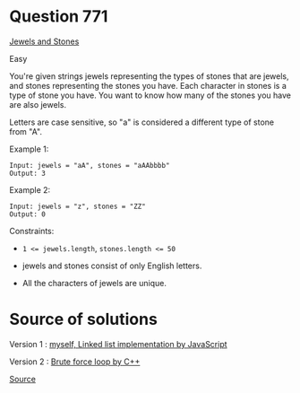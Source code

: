 # Question 771

[Jewels and Stones](https://leetcode.com/problems/jewels-and-stones/)

Easy

You're given strings jewels representing the types of stones that are jewels, and stones representing the stones you have. Each character in stones is a type of stone you have. You want to know how many of the stones you have are also jewels.

Letters are case sensitive, so "a" is considered a different type of stone from "A".

Example 1:

    Input: jewels = "aA", stones = "aAAbbbb"
    Output: 3

Example 2:

    Input: jewels = "z", stones = "ZZ"
    Output: 0

Constraints:

- `1 <= jewels.length`, `stones.length <= 50`

- jewels and stones consist of only English letters.

- All the characters of jewels are unique.

# Source of solutions

Version 1 : [myself, Linked list implementation by JavaScript](771_trial01.js)

Version 2 : [Brute force loop by C++](771_trial02.cpp)

[Source](https://leetcode.com/problems/jewels-and-stones/discuss/1158207/771-jewels-and-stones-100-faster-c/)
